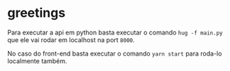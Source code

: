 # greetings

Para executar a api em python basta executar o comando `hug -f main.py` que ele vai rodar em localhost na port `8000`.

No caso do front-end basta executar o comando `yarn start` para roda-lo localmente também.
